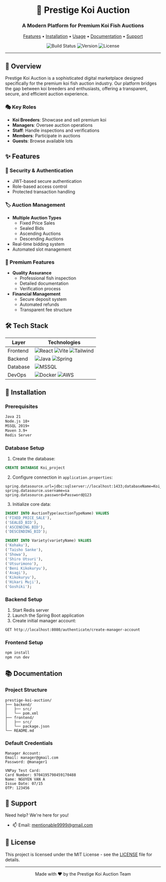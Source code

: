 <div align="center">

# 🐠 Prestige Koi Auction

### A Modern Platform for Premium Koi Fish Auctions

[Features](#features) • [Installation](#installation) • [Usage](#usage) • [Documentation](#documentation) • [Support](#support)

![Build Status](https://img.shields.io/badge/build-passing-brightgreen)
![Version](https://img.shields.io/badge/version-1.0.0-blue)
![License](https://img.shields.io/badge/license-MIT-green)

</div>

---

## 🎯 Overview

Prestige Koi Auction is a sophisticated digital marketplace designed specifically for the premium koi fish auction industry. Our platform bridges the gap between koi breeders and enthusiasts, offering a transparent, secure, and efficient auction experience.

### 🎭 Key Roles

- **Koi Breeders**: Showcase and sell premium koi
- **Managers**: Oversee auction operations
- **Staff**: Handle inspections and verifications
- **Members**: Participate in auctions
- **Guests**: Browse available lots

## ✨ Features

### 🔐 Security & Authentication
- JWT-based secure authentication
- Role-based access control
- Protected transaction handling

### 🏷️ Auction Management
- **Multiple Auction Types**
  - Fixed Price Sales
  - Sealed Bids
  - Ascending Auctions
  - Descending Auctions
- Real-time bidding system
- Automated slot management

### 💎 Premium Features
- **Quality Assurance**
  - Professional fish inspection
  - Detailed documentation
  - Verification process
- **Financial Management**
  - Secure deposit system
  - Automated refunds
  - Transparent fee structure

## 🛠️ Tech Stack

<div align="center">

| Layer | Technologies |
|-------|--------------|
| Frontend | ![React](https://img.shields.io/badge/React-20232A?style=flat&logo=react&logoColor=61DAFB) ![Vite](https://img.shields.io/badge/Vite-646CFF?style=flat&logo=vite&logoColor=white) ![Tailwind](https://img.shields.io/badge/Tailwind-38B2AC?style=flat&logo=tailwind-css&logoColor=white) |
| Backend | ![Java](https://img.shields.io/badge/Java-ED8B00?style=flat&logo=java&logoColor=white) ![Spring](https://img.shields.io/badge/Spring-6DB33F?style=flat&logo=spring&logoColor=white) |
| Database | ![MSSQL](https://img.shields.io/badge/MSSQL-CC2927?style=flat&logo=microsoft-sql-server&logoColor=white) |
| DevOps | ![Docker](https://img.shields.io/badge/Docker-2496ED?style=flat&logo=docker&logoColor=white) ![AWS](https://img.shields.io/badge/AWS-232F3E?style=flat&logo=amazon-aws&logoColor=white) |

</div>

## 🚀 Installation

### Prerequisites

```bash
Java 21
Node.js 18+
MSSQL 2019+
Maven 3.9+
Redis Server
```

### Database Setup

1. Create the database:
```sql
CREATE DATABASE Koi_project
```

2. Configure connection in `application.properties`:
```properties
spring.datasource.url=jdbc:sqlserver://localhost:1433;databaseName=Koi_project;encrypt=true;trustServerCertificate=true
spring.datasource.username=sa
spring.datasource.password=Password@123
```

3. Initialize core data:
```sql
INSERT INTO AuctionType(auctionTypeName) VALUES
('FIXED_PRICE_SALE'),
('SEALED_BID'),
('ASCENDING_BID'),
('DESCENDING_BID');

INSERT INTO Variety(varietyName) VALUES
('Kohaku'),
('Taisho Sanke'),
('Showa'),
('Shiro Utsuri'),
('Utsurimono'),
('Beni Kikokuryu'),
('Asagi'),
('Kikokuryu'),
('Hikari Muji'),
('Goshiki');
```

### Backend Setup

1. Start Redis server
2. Launch the Spring Boot application
3. Create initial manager account:
```bash
GET http://localhost:8080/authenticate/create-manager-account
```

### Frontend Setup

```bash
npm install
npm run dev
```

## 📚 Documentation

### Project Structure
```
prestige-koi-auction/
├── backend/
│   ├── src/
│   └── pom.xml
├── frontend/
│   ├── src/
│   └── package.json
└── README.md
```

### Default Credentials
```
Manager Account:
Email: manager@gmail.com
Password: @manager1

VNPay Test Card:
Card Number: 9704195798459170488
Name: NGUYEN VAN A
Issue Date: 07/15
OTP: 123456
```


## 🤝 Support

Need help? We're here for you!

- 📫 Email: [mentionable9999@gmail.com](mailto:mentionable9999@gmail.com)

## 📄 License

This project is licensed under the MIT License - see the [LICENSE](./LICENSE) file for details.

---

<div align="center">

Made with ❤️ by the Prestige Koi Auction Team

</div>
